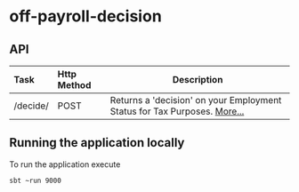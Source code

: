 # off-payroll-decision



## API
| Task    | Http Method | Description |
|:--------|:------------|-------------|
|/decide/ | POST        | Returns a 'decision' on your Employment Status for Tax Purposes. [More...](./docs/api.md)|


## Running the application locally
To run the application execute

```
sbt ~run 9000
